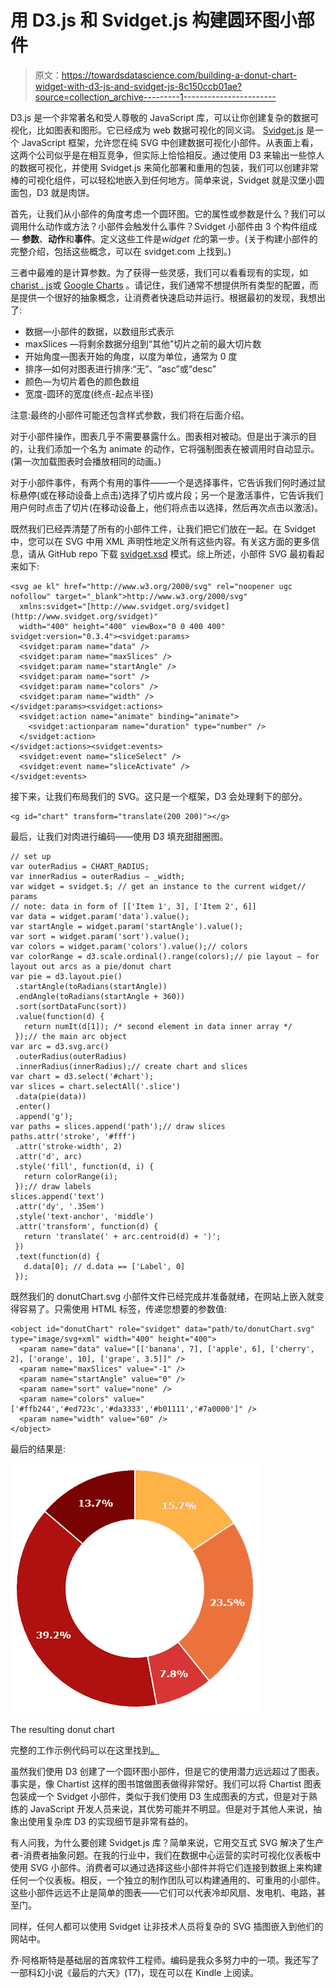 # 用 D3.js 和 Svidget.js 构建圆环图小部件

> 原文：<https://towardsdatascience.com/building-a-donut-chart-widget-with-d3-js-and-svidget-js-8c150ccb01ae?source=collection_archive---------1----------------------->

D3.js 是一个非常著名和受人尊敬的 JavaScript 库，可以让你创建复杂的数据可视化，比如图表和图形。它已经成为 web 数据可视化的同义词。 [Svidget.js](http://www.svidget.com) 是一个 JavaScript 框架，允许您在纯 SVG 中创建数据可视化小部件。从表面上看，这两个公司似乎是在相互竞争，但实际上恰恰相反。通过使用 D3 来输出一些惊人的数据可视化，并使用 Svidget.js 来简化部署和重用的包装，我们可以创建非常棒的可视化组件，可以轻松地嵌入到任何地方。简单来说，Svidget 就是汉堡小圆面包，D3 就是肉饼。

首先，让我们从小部件的角度考虑一个圆环图。它的属性或参数是什么？我们可以调用什么动作或方法？小部件会触发什么事件？Svidget 小部件由 3 个构件组成— **参数**、**动作**和**事件**。定义这些工件是*widget 化*的第一步。(关于构建小部件的完整介绍，包括这些概念，可以在 svidget.com 上找到。)

三者中最难的是计算参数。为了获得一些灵感，我们可以看看现有的实现，如[charist . js](http://gionkunz.github.io/chartist-js/api-documentation.html#chartistpie-declaration-defaultoptions)或 [Google Charts](https://developers.google.com/chart/interactive/docs/gallery/piechart#configuration-options) 。请记住，我们通常不想提供所有类型的配置，而是提供一个很好的抽象概念，让消费者快速启动并运行。根据最初的发现，我想出了:

*   数据—小部件的数据，以数组形式表示
*   maxSlices —将剩余数据分组到“其他”切片之前的最大切片数
*   开始角度—图表开始的角度，以度为单位，通常为 0 度
*   排序—如何对图表进行排序:“无”、“asc”或“desc”
*   颜色—为切片着色的颜色数组
*   宽度-圆环的宽度(终点-起点半径)

注意:最终的小部件可能还包含样式参数，我们将在后面介绍。

对于小部件操作，图表几乎不需要暴露什么。图表相对被动。但是出于演示的目的，让我们添加一个名为 animate 的动作，它将强制图表在被调用时自动显示。(第一次加载图表时会播放相同的动画。)

对于小部件事件，有两个有用的事件——一个是选择事件，它告诉我们何时通过鼠标悬停(或在移动设备上点击)选择了切片或片段；另一个是激活事件，它告诉我们用户何时点击了切片(在移动设备上，他们将点击以选择，然后再次点击以激活)。

既然我们已经弄清楚了所有的小部件工件，让我们把它们放在一起。在 Svidget 中，您可以在 SVG 中用 XML 声明性地定义所有这些内容。有关这方面的更多信息，请从 GitHub repo 下载 [svidget.xsd](https://github.com/joeax/svidget/blob/master/svidget.xsd) 模式。综上所述，小部件 SVG 最初看起来如下:

```
<svg ae kl" href="http://www.w3.org/2000/svg" rel="noopener ugc nofollow" target="_blank">http://www.w3.org/2000/svg"
  xmlns:svidget="[http://www.svidget.org/svidget](http://www.svidget.org/svidget)" 
  width="400" height="400" viewBox="0 0 400 400" svidget:version="0.3.4"><svidget:params>
  <svidget:param name="data" />
  <svidget:param name="maxSlices" />
  <svidget:param name="startAngle" />
  <svidget:param name="sort" />
  <svidget:param name="colors" />
  <svidget:param name="width" />
</svidget:params><svidget:actions>
  <svidget:action name="animate" binding="animate">
    <svidget:actionparam name="duration" type="number" />
  </svidget:action>
</svidget:actions><svidget:events>
  <svidget:event name="sliceSelect" />
  <svidget:event name="sliceActivate" />
</svidget:events>
```

接下来，让我们布局我们的 SVG。这只是一个框架，D3 会处理剩下的部分。

```
<g id="chart" transform="translate(200 200)"></g>
```

最后，让我们对肉进行编码——使用 D3 填充甜甜圈图。

```
// set up
var outerRadius = CHART_RADIUS;
var innerRadius = outerRadius — _width;
var widget = svidget.$; // get an instance to the current widget// params
// note: data in form of [['Item 1', 3], ['Item 2', 6]]
var data = widget.param('data').value();
var startAngle = widget.param('startAngle').value();
var sort = widget.param('sort').value();
var colors = widget.param('colors').value();// colors
var colorRange = d3.scale.ordinal().range(colors);// pie layout — for layout out arcs as a pie/donut chart
var pie = d3.layout.pie()
 .startAngle(toRadians(startAngle))
 .endAngle(toRadians(startAngle + 360))
 .sort(sortDataFunc(sort))
 .value(function(d) { 
   return numIt(d[1]); /* second element in data inner array */ 
 });// the main arc object
var arc = d3.svg.arc()
 .outerRadius(outerRadius)
 .innerRadius(innerRadius);// create chart and slices
var chart = d3.select('#chart');
var slices = chart.selectAll('.slice')
 .data(pie(data))
 .enter()
 .append('g');
var paths = slices.append('path');// draw slices
paths.attr('stroke', '#fff')
 .attr('stroke-width', 2)
 .attr('d', arc)
 .style('fill', function(d, i) { 
   return colorRange(i); 
 });// draw labels
slices.append('text')
 .attr('dy', '.35em')
 .style('text-anchor', 'middle')
 .attr('transform', function(d) { 
   return 'translate(' + arc.centroid(d) + ')'; 
 })
 .text(function(d) { 
   d.data[0]; // d.data == ['Label', 0]
 });
```

既然我们的 donutChart.svg 小部件文件已经完成并准备就绪，在网站上嵌入就变得容易了。只需使用 HTML 标签，传递您想要的参数值:

```
<object id="donutChart" role="svidget" data="path/to/donutChart.svg" type="image/svg+xml" width="400" height="400">
  <param name="data" value="[['banana', 7], ['apple', 6], ['cherry', 2], ['orange', 10], ['grape', 3.5]]" />
  <param name="maxSlices" value="-1" />
  <param name="startAngle" value="0" />
  <param name="sort" value="none" />
  <param name="colors" value="['#ffb244','#ed723c','#da3333','#b01111','#7a0000']" />
  <param name="width" value="60" />
</object>
```

最后的结果是:

![](img/a2e6a4351e8003ec7323e40d964533e9.png)

The resulting donut chart

完整的工作示例代码可以在这里找到[。](http://www.svidget.com/examples/donutchart)

虽然我们使用 D3 创建了一个圆环图小部件，但是它的使用潜力远远超过了图表。事实是，像 Chartist 这样的图书馆做图表做得非常好。我们可以将 Chartist 图表包装成一个 Svidget 小部件，类似于我们使用 D3 生成图表的方式，但是对于熟练的 JavaScript 开发人员来说，其优势可能并不明显。但是对于其他人来说，抽象出使用复杂库 D3 的实现细节是非常有益的。

有人问我，为什么要创建 Svidget.js 库？简单来说，它用交互式 SVG 解决了生产者-消费者抽象问题。在我的行业中，我们在数据中心运营的实时可视化仪表板中使用 SVG 小部件。消费者可以通过选择这些小部件并将它们连接到数据上来构建任何一个仪表板。相反，一个独立的制作团队可以构建通用的、可重用的小部件。这些小部件远远不止是简单的图表——它们可以代表冷却风扇、发电机、电路，甚至门。

同样，任何人都可以使用 Svidget 让非技术人员将复杂的 SVG 插图嵌入到他们的网站中。

乔·阿格斯特是基础层的首席软件工程师。编码是我众多努力中的一项。我还写了一部科幻小说《最后的六天》(T7)，现在可以在 Kindle 上阅读。
